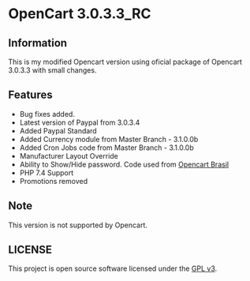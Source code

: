 # OpenCart 3.0.3.3_RC

## Information

This is my modified Opencart version using oficial package of Opencart 3.0.3.3 with small changes.

## Features

- Bug fixes added.
- Latest version of Paypal from 3.0.3.4
- Added Paypal Standard
- Added Currency module from Master Branch - 3.1.0.0b
- Added Cron Jobs code from Master Branch - 3.1.0.0b
- Manufacturer Layout Override
- Ability to Show/Hide password. Code used from <a href="https://github.com/opencartbrasil/opencartbrasil" target="_blank">Opencart Brasil</a>
- PHP 7.4 Support
- Promotions removed

## Note

This version is not supported by Opencart.

## LICENSE
This project is open source software licensed under the [GPL v3](./LICENSE).
